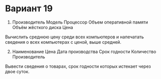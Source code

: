 # Вариант 19

 1. Производитель
  Модель
  Процессор
  Объем оперативной памяти
  Объём жёсткого диска
  Цена

  Вычислить среднюю цену среди всех компьютеров и
  напечатать сведения о всех компьютерах с ценой,
  выше средней.
 
 
  2. Наименование
  Цена
  Дата производства
  Срок годности
  Количество
  Производитель

  Вывести сведения о товарах, срок годности которых
  истекает через двое суток.
